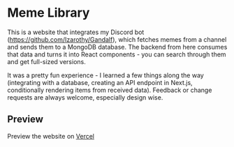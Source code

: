 # Meme Library

This is a website that integrates my Discord bot (https://github.com/Izarothy/Gandalf), which fetches memes from a channel and sends them to a MongoDB database. The backend from here consumes that data and turns it into React components - you can search through them and get full-sized versions. 

It was a pretty fun experience - I learned a few things along the way (integrating with a database, creating an API endpoint in Next.js, conditionally rendering items from received data). Feedback or change requests are always welcome, especially design wise.

## Preview

Preview the website on [Vercel](https://meme-library.vercel.app/)


